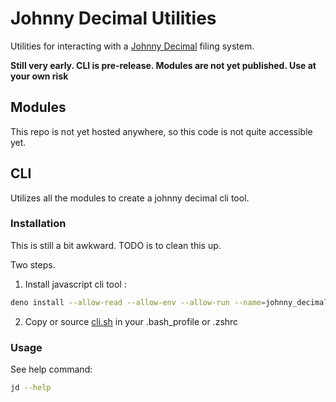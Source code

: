 # Johnny Decimal Utilities

Utilities for interacting with a [Johnny Decimal](https://johnnydecimal.com/)
filing system.

**Still very early. CLI is pre-release. Modules are not yet published.  Use at your own risk**

## Modules

This repo is not yet hosted anywhere, so this code is not quite accessible yet.

## CLI

Utilizes all the modules to create a johnny decimal cli tool.

### Installation

This is still a bit awkward.  TODO is to clean this up.

Two steps.

1. Install javascript cli tool :

```sh
deno install --allow-read --allow-env --allow-run --name=johnny_decimal -f source/cli.ts
```

2. Copy or source [cli.sh](./source/cli.sh) in your .bash_profile or .zshrc

### Usage

See help command:

```sh
jd --help
```
